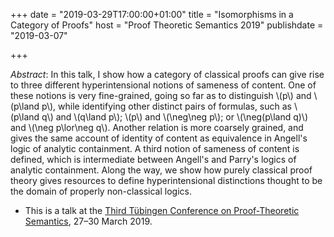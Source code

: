 +++
date = "2019-03-29T17:00:00+01:00"
title = "Isomorphisms in a Category of Proofs"
host = "Proof Theoretic Semantics 2019"
publishdate = "2019-03-07"

+++

*Abstract*: In this talk, I show how a category of classical proofs can give rise to three different hyperintensional notions of sameness of content. One of these notions is very fine-grained, going so far as to distinguish \\(p\\) and \\(p\land p\\), while identifying other distinct pairs of formulas, such as \\(p\land q\\) and \\(q\land p\\); \\(p\\) and \\(\neg\neg p\\); or \\(\neg(p\land q)\\) and \\(\neg p\lor\neg q\\).  Another relation is more coarsely grained, and gives the same account of identity of content as equivalence in Angell's logic of analytic containment. A third notion of sameness of content is defined, which is intermediate between Angell's and Parry's logics of analytic containment. Along the way, we show how purely classical proof theory gives resources to define hyperintensional distinctions thought to be the domain of properly non-classical logics.

* This is a talk at the  [Third Tübingen Conference on Proof-Theoretic Semantics](http://ls.informatik.uni-tuebingen.de/PTS3/overview.html), 27–30 March 2019.

